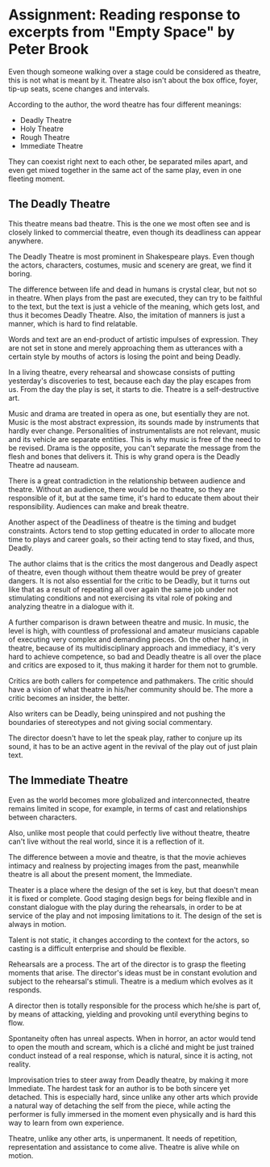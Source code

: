 # Assignment: Reading response to excerpts from "Empty Space" by Peter Brook

Even though someone walking over a stage could be considered as theatre, this is not what is meant by it. Theatre also isn't about the box office, foyer, tip-up seats, scene changes and intervals.

According to the author, the word theatre has four different meanings:

* Deadly Theatre
* Holy Theatre
* Rough Theatre
* Immediate Theatre

They can coexist right next to each other, be separated miles apart, and even get mixed together in the same act of the same play, even in one fleeting moment.

## The Deadly Theatre

This theatre means bad theatre. This is the one we most often see and is closely linked to commercial theatre, even though its deadliness can appear anywhere.

The Deadly Theatre is most prominent in Shakespeare plays. Even though the actors, characters, costumes, music and scenery are great, we find it boring.

The difference between life and dead in humans is crystal clear, but not so in theatre. When plays from the past are executed, they can try to be faithful to the text, but the text is just a vehicle of the meaning, which gets lost, and thus it becomes Deadly Theatre. Also, the imitation of manners is just a manner, which is hard to find relatable.

Words and text are an end-product of artistic impulses of expression. They are not set in stone and merely approaching them as utterances with a certain style by mouths of actors is losing the point and being Deadly.

In a living theatre, every rehearsal and showcase consists of putting yesterday's discoveries to test, because each day the play escapes from us. From the day the play is set, it starts to die. Theatre is a self-destructive art.

Music and drama are treated in opera as one, but esentially they are not. Music is the most abstract expression, its sounds made by instruments that hardly ever change. Personalities of instrumentalists are not relevant, music and its vehicle are separate entities. This is why music is free of the need to be revised. Drama is the opposite, you can't separate the message from the flesh and bones that delivers it. This is why grand opera is the Deadly Theatre ad nauseam.

There is a great contradiction in the relationship between audience and theatre. Without an audience, there would be no theatre, so they are responsible of it, but at the same time, it's hard to educate them about their responsibility. Audiences can make and break theatre.

Another aspect of the Deadliness of theatre is the timing and budget constraints. Actors tend to stop getting educated in order to allocate more time to plays and career goals, so their acting tend to stay fixed, and thus, Deadly.

The author claims that is the critics the most dangerous and Deadly aspect of theatre, even though without them theatre would be prey of greater dangers. It is not also essential for the critic to be Deadly, but it turns out like that as a result of repeating all over again the same job under not stimulating conditions and not exercising its vital role of poking and analyzing theatre in a dialogue with it.

A further comparison is drawn between theatre and music. In music, the level is high, with countless of professional and amateur musicians capable of executing very complex and demanding pieces. On the other hand, in theatre, because of its multidisciplinary approach and immediacy, it's very hard to achieve competence, so bad and Deadly theatre is all over the place and critics are exposed to it, thus making it harder for them not to grumble.

Critics are both callers for competence and pathmakers. The critic should have a vision of what theatre in his/her community should be. The more a critic becomes an insider, the better.

Also writers can be Deadly, being uninspired and not pushing the boundaries of stereotypes and not giving social commentary.

The director doesn't have to let the speak play, rather to conjure up its sound, it has to be an active agent in the revival of the play out of just plain text.

## The Immediate Theatre

Even as the world becomes more globalized and interconnected, theatre remains limited in scope, for example, in terms of cast and relationships between characters.

Also, unlike most people that could perfectly live without theatre, theatre can't live without the real world, since it is a reflection of it.

The difference between a movie and theatre, is that the movie achieves intimacy and realness by projecting images from the past, meanwhile theatre is all about the present moment, the Immediate.

Theater is a place where the design of the set is key, but that doesn't mean it is fixed or complete. Good staging design begs for being flexible and in constant dialogue with the play during the rehearsals, in order to be at service of the play and not imposing limitations to it. The design of the set is always in motion.

Talent is not static, it changes according to the context for the actors, so casting is a difficult enterprise and should be flexible.

Rehearsals are a process. The art of the director is to grasp the fleeting moments that arise. The director's ideas must be in constant evolution and subject to the rehearsal's stimuli. Theatre is a medium which evolves as it responds.

A director then is totally responsible for the process which he/she is part of, by means of attacking, yielding and provoking until everything begins to flow.

Spontaneity often has unreal aspects. When in horror, an actor would tend to open the mouth and scream, which is a cliché and might be just trained conduct instead of a real response, which is natural, since it is acting, not reality.

Improvisation tries to steer away from Deadly theatre, by making it more Immediate. The hardest task for an author is to be both sincere yet detached. This is especially hard, since unlike any other arts which provide a natural way of detaching the self from the piece, while acting the performer is fully immersed in the moment even physically and is hard this way to learn from own experience.

Theatre, unlike any other arts, is unpermanent. It needs of repetition, representation and assistance to come alive. Theatre is alive while on motion.
